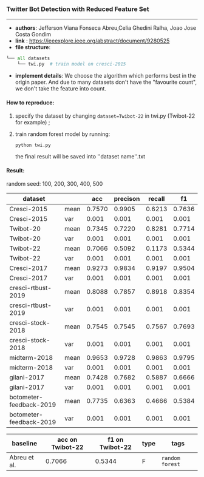 ### Twitter Bot Detection with Reduced Feature Set

---

- **authors**: Jefferson Viana Fonseca Abreu,Celia Ghedini Ralha, Joao Jose Costa Gondim
- **link** : https://ieeexplore.ieee.org/abstract/document/9280525
- **file structure**: 

```python
└── all datasets
    └── twi.py  # train model on cresci-2015
```

- **implement details**: We choose the algorithm which performs best in the origin paper. And due to many datasets don't have the "favourite count", we don't take the feature into count.

  

#### How to reproduce:

1. specify the dataset  by changing `dataset=Twibot-22` in twi.py (Twibot-22 for example) ;

2. train random forest model by running:

   `python twi.py `

   the final result will be saved into ''dataset name''.txt



#### Result:

random seed: 100, 200, 300, 400, 500

| dataset                 |      | acc    | precison | recall | f1     |
| ----------------------- | ---- | ------ | -------- | ------ | ------ |
| Cresci-2015             | mean | 0.7570 | 0.9905   | 0.6213 | 0.7636 |
| Cresci-2015             | var  | 0.001  | 0.001    | 0.001  | 0.001  |
| Twibot-20               | mean | 0.7345 | 0.7220   | 0.8281 | 0.7714 |
| Twibot-20               | var  | 0.001  | 0.001    | 0.001  | 0.001  |
| Twibot-22               | mean | 0.7066 | 0.5092   | 0.1173 | 0.5344 |
| Twibot-22               | var  | 0.001  | 0.001    | 0.001  | 0.001  |
| Cresci-2017             | mean | 0.9273 | 0.9834   | 0.9197 | 0.9504 |
| Cresci-2017             | var  | 0.001  | 0.001    | 0.001  | 0.001  |
| cresci-rtbust-2019      | mean | 0.8088 | 0.7857   | 0.8918 | 0.8354 |
| cresci-rtbust-2019      | var  | 0.001  | 0.001    | 0.001  | 0.001  |
| cresci-stock-2018       | mean | 0.7545 | 0.7545   | 0.7567 | 0.7693 |
| cresci-stock-2018       | var  | 0.001  | 0.001    | 0.001  | 0.001  |
| midterm-2018            | mean | 0.9653 | 0.9728   | 0.9863 | 0.9795 |
| midterm-2018            | var  | 0.001  | 0.001    | 0.001  | 0.001  |
| gilani-2017             | mean | 0.7428 | 0.7682   | 0.5887 | 0.6666 |
| gilani-2017             | var  | 0.001  | 0.001    | 0.001  | 0.001  |
| botometer-feedback-2019 | mean | 0.7735 | 0.6363   | 0.4666 | 0.5384 |
| botometer-feedback-2019 | var  | 0.001  | 0.001    | 0.001  | 0.001  |







| baseline     | acc on Twibot-22 | f1 on Twibot-22 | type | tags            |
| ------------ | ---------------- | --------------- | ---- | --------------- |
| Abreu et al. | 0.7066           | 0.5344          | F    | `random forest` |

